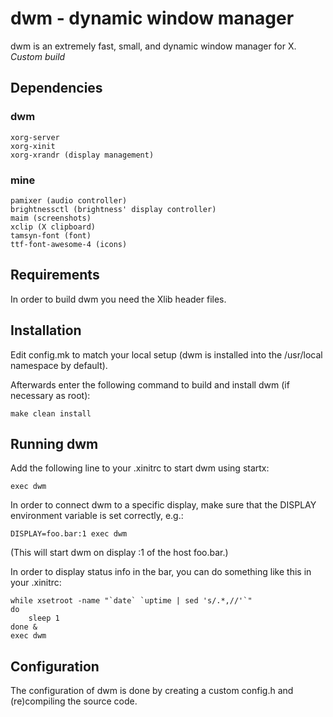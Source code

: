 # dwm - dynamic window manager
dwm is an extremely fast, small, and dynamic window manager for X.
*Custom build*

## Dependencies
### dwm
    xorg-server  
    xorg-xinit  
    xorg-xrandr (display management)
### mine
    pamixer (audio controller)  
    brightnessctl (brightness' display controller)  
    maim (screenshots)  
    xclip (X clipboard)
    tamsyn-font (font)
    ttf-font-awesome-4 (icons)

## Requirements
In order to build dwm you need the Xlib header files.

## Installation
Edit config.mk to match your local setup (dwm is installed into
the /usr/local namespace by default).

Afterwards enter the following command to build and install dwm (if
necessary as root):

    make clean install


## Running dwm
Add the following line to your .xinitrc to start dwm using startx:

    exec dwm

In order to connect dwm to a specific display, make sure that
the DISPLAY environment variable is set correctly, e.g.:

    DISPLAY=foo.bar:1 exec dwm

(This will start dwm on display :1 of the host foo.bar.)

In order to display status info in the bar, you can do something
like this in your .xinitrc:

    while xsetroot -name "`date` `uptime | sed 's/.*,//'`"
    do
    	sleep 1
    done &
    exec dwm


## Configuration
The configuration of dwm is done by creating a custom config.h
and (re)compiling the source code.
